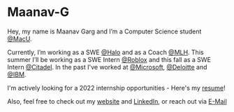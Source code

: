 # Maanav-G

Hey, my name is Maanav Garg and I’m a Computer Science student [@MacU](https://www.eng.mcmaster.ca/cas/programs/degree-options/basc/computer-science).

Currently, I’m working as a SWE [@Halo](https://www.halo.science) and as a Coach [@MLH](https://mlh.io). This summer I’ll be working as a SWE Intern [@Roblox](https://corp.roblox.com) and this fall as a SWE Intern [@Citadel](https://www.citadel.com). In the past I've worked at [@Microsoft](https://www.microsoft.com), [@Deloitte](https://www2.deloitte.com/) and [@IBM](https://www.ibm.com).

I'm actively looking for a 2022 internship opportunities - Here's my [resume](https://maanavgarg.com/files/Resume.pdf)!

Also, feel free to check out my [website](https://maanavgarg.com) and [LinkedIn](https://www.linkedin.com/in/maanavgarg/), or reach out via [E-Mail](mailto:maanavgarg@icloud.com)

